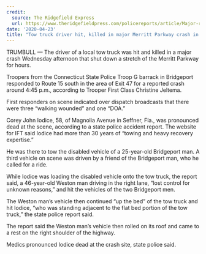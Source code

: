 ```yaml
---
credit:
  source: The Ridgefield Express
  url: https://www.theridgefieldpress.com/policereports/article/Major-rollover-crash-on-Merritt-Parkway-in-15219281.php
date: '2020-04-23'
title: "Tow truck driver hit, killed in major Merritt Parkway crash in Trumbull"
---
```

TRUMBULL — The driver of a local tow truck was hit and killed in a major crash Wednesday afternoon that shut down a stretch of the Merritt Parkway for hours.

Troopers from the Connecticut State Police Troop G barrack in Bridgeport responded to Route 15 south in the area of Exit 47 for a reported crash around 4:45 p.m., according to Trooper First Class Christine Jeltema.

First responders on scene indicated over dispatch broadcasts that there were three “walking wounded” and one “DOA.”

Corey John Iodice, 58, of Magnolia Avenue in Seffner, Fla., was pronounced dead at the scene, according to a state police accident report.
The website for IFT said Iodice had more than 30 years of “towing and heavy recovery expertise.”

He was there to tow the disabled vehicle of a 25-year-old Bridgeport man.
A third vehicle on scene was driven by a friend of the Bridgeport man, who he called for a ride.

While Iodice was loading the disabled vehicle onto the tow truck, the report said, a 46-year-old Weston man driving in the right lane, “lost control for unknown reasons,” and hit the vehicles of the two Bridgeport men.

The Weston man’s vehicle then continued “up the bed” of the tow truck and hit Iodice, “who was standing adjacent to the flat bed portion of the tow truck,” the state police report said.

The report said the Weston man’s vehicle then rolled on its roof and came to a rest on the right shoulder of the highway.

Medics pronounced Iodice dead at the crash site, state police said.
